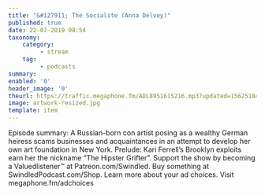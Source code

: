```yaml
---
title: "&#127911; The Socialite (Anna Delvey)"
published: true
date: 22-07-2019 08:54
taxonomy:
    category:
         - stream
    tag:
         - podcasts
summary:
enabled: '0'
header_image: '0'
theurl: https://traffic.megaphone.fm/ADL8951615216.mp3?updated=1562518464
image: artwork-resized.jpg
template: item
---
```

 
Episode summary: A Russian-born con artist posing as a wealthy German heiress scams businesses and acquaintances in an attempt to develop her own art foundation in New York. Prelude: Kari Ferrell’s Brooklyn exploits earn her the nickname “The Hipster Grifter”. Support the show by becoming a Valuedlistener™ at Patreon.com/Swindled. Buy something at SwindledPodcast.com/Shop. Learn more about your ad choices. Visit megaphone.fm/adchoices
